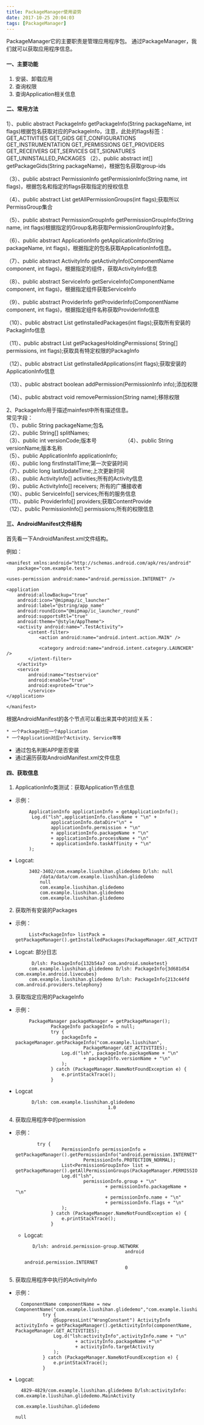 ```yaml
---
title: PackageManager使用姿势
date: 2017-10-25 20:04:03
tags: [PackageManager]
---
```


PackageManager它的主要职责是管理应用程序包。 通过PackageManager，我们就可以获取应用程序信息。

#### 一、主要功能

1. 安装、卸载应用
2. 查询权限
3. 查询Application相关信息

#### 二、常用方法

1）、public abstract PackageInfo getPackageInfo(String packageName, int flags)根据包名获取对应的PackageInfo，注意，此处的flags标签：
 GET_ACTIVITIES
GET_GIDS
GET_CONFIGURATIONS
GET_INSTRUMENTATION
GET_PERMISSIONS
GET_PROVIDERS
GET_RECEIVERS
GET_SERVICES
GET_SIGNATURES
GET_UNINSTALLED_PACKAGES
（2）、public abstract int[] getPackageGids(String packageName)，根据包名获取group-ids

（3）、public abstract PermissionInfo getPermissionInfo(String name, int flags)，根据包名和指定的flags获取指定的授权信息

（4）、public abstract List<PermissionGroupInfo> getAllPermissionGroups(int flags);获取所以PermissGroup集合

（5）、public abstract PermissionGroupInfo getPermissionGroupInfo(String name,
    int flags)根据指定的Group名称获取PermissionGroupInfo对象。

（6）、public abstract ApplicationInfo getApplicationInfo(String packageName,
            int flags)，根据指定的包名获取ApplicationInfo信息。

（7）、public abstract ActivityInfo getActivityInfo(ComponentName component,
            int flags)，根据指定的组件，获取ActivityInfo信息

（8）、public abstract ServiceInfo getServiceInfo(ComponentName component,
            int flags)，根据指定组件获取ServiceInfo

（9）、public abstract ProviderInfo getProviderInfo(ComponentName component,
            int flags)，根据指定组件名称获取ProviderInfo信息

（10）、public abstract List<PackageInfo> getInstalledPackages(int flags);获取所有安装的PackagInfo信息

（11）、public abstract List<PackageInfo> getPackagesHoldingPermissions(
            String[] permissions, int flags);获取具有特定权限的PackagInfo

（12）、public abstract List<ApplicationInfo> getInstalledApplications(int flags);获取安装的ApplicationInfo信息

（13）、public abstract boolean addPermission(PermissionInfo info);添加权限

（14）、public abstract void removePermission(String name);移除权限

2、PackageInfo用于描述mainfest中所有描述信息。    
常见字段：   
（1）、public String packageName;包名    
（2）、public String[] splitNames;   
（3）、public int versionCode;版本号　　　　　
（4）、public String versionName;版本名称    
（5）、public ApplicationInfo applicationInfo;    
（6）、public long firstInstallTime;第一次安装时间   
（7）、public long lastUpdateTime;上次更新时间     
（8）、public ActivityInfo[] activities;所有的Activity信息     
（9）、public ActivityInfo[] receivers; 所有的广播接收者    
（10）、public ServiceInfo[] services;所有的服务信息     
（11）、public ProviderInfo[] providers;获取ContentProvide     
（12）、public PermissionInfo[] permissions;所有的权限信息


#### 三、AndroidManifest文件结构

首先看一下AndroidManifest.xml文件结构。

例如：

	<manifest xmlns:android="http://schemas.android.com/apk/res/android"
	    package="com.example.test">

    <uses-permission android:name="android.permission.INTERNET" />

    <application
        android:allowBackup="true"
        android:icon="@mipmap/ic_launcher"
        android:label="@string/app_name"
        android:roundIcon="@mipmap/ic_launcher_round"
        android:supportsRtl="true"
        android:theme="@style/AppTheme">
        <activity android:name=".TestActivity">
            <intent-filter>
                <action android:name="android.intent.action.MAIN" />

                <category android:name="android.intent.category.LAUNCHER" />
            </intent-filter>
        </activity>
        <service
        	android:name="testservice"
        	android:enable="true"
        	android:exproted="true">
        	</service>
    </application>

	</manifest>
	
	
	
	
根据AndroidManifest的各个节点可以看出来其中的对应关系：
	
	* 一个Package对应一个Application
	* 一个Application对应n个Activity、Service等等

* 通过包名判断APP是否安装
* 通过遍历获取AndroidManifest.xml文件信息
	
	


#### 四、获取信息

1. ApplicationInfo类测试：获取Application节点信息

 * 示例：

			ApplicationInfo applicationInfo = getApplicationInfo();  
			 Log.d("lsh",applicationInfo.className + "\n" +  
			        applicationInfo.dataDir+"\n" +  
			        applicationInfo.permission + "\n"  
			        + applicationInfo.packageName + "\n"  
			        + applicationInfo.processName + "\n"  
			        + applicationInfo.taskAffinity + "\n"  
			);  
	

 * Logcat:

			3402-3402/com.example.liushihan.glidedemo D/lsh: null                                                 
			    /data/data/com.example.liushihan.glidedemo
			    null
			 	com.example.liushihan.glidedemo
			 	com.example.liushihan.glidedemo
			 	com.example.liushihan.glidedemo
			 	
2. 获取所有安装的Packages

 * 示例：

			List<PackageInfo> listPack = getPackageManager().getInstalledPackages(PackageManager.GET_ACTIVITIES);


 * Logcat:
   部分日志

			 D/lsh: PackageInfo{132b54a7 com.android.smoketest}
			com.example.liushihan.glidedemo D/lsh: PackageInfo{3d681d54 com.example.android.livecubes}
			com.example.liushihan.glidedemo D/lsh: PackageInfo{213c44fd com.android.providers.telephony}
			
			
			
3. 获取指定应用的PackageInfo

 * 示例：

			PackageManager packageManager = getPackageManager();
			        PackageInfo packageInfo = null;
			        try {
			            packageInfo = packageManager.getPackageInfo("com.example.liushihan",
			                    PackageManager.GET_ACTIVITIES);
			            Log.d("lsh", packageInfo.packageName + "\n"
			                    + packageInfo.versionName + "\n"
			            );
			        } catch (PackageManager.NameNotFoundException e) {
			            e.printStackTrace();
			        }
			        
			        
 * Logcat

			 D/lsh: com.example.liushihan.glidedemo
			                             1.0
			                             
			                             
			       
4. 获取应用程序中的permission

 * 示例：

			   try {
			            PermissionInfo permissionInfo = getPackageManager().getPermissionInfo("android.permission.INTERNET",
			                    PermissionInfo.PROTECTION_NORMAL);
			            List<PermissionGroupInfo> list = getPackageManager().getAllPermissionGroups(PackageManager.PERMISSION_GRANTED);
			            Log.d("lsh",
			                    permissionInfo.group + "\n"
			                            + permissionInfo.packageName + "\n"
			                            + permissionInfo.name + "\n"
			                            + permissionInfo.flags + "\n"
			            );
			        } catch (PackageManager.NameNotFoundException e) {
			            e.printStackTrace();
			        }
			        
			        
   * Logcat:

		    D/lsh: android.permission-group.NETWORK
		                                      android
		                                      android.permission.INTERNET
		                                      0
		                                      
                  
                  
5. 获取应用程序中执行的ActivityInfo

* 示例：


		ComponentName componentName = new ComponentName("com.example.liushihan.glidedemo","com.example.liushihan.glidedemo.MainActivity");
		        try {
		            @SuppressLint("WrongConstant") ActivityInfo activityInfo = getPackageManager().getActivityInfo(componentName, PackageManager.GET_ACTIVITIES);
		            Log.d("lsh:activityInfo",activityInfo.name + "\n"
		                    + activityInfo.packageName +"\n"
		                    + activityInfo.targetActivity
		            );
		        } catch (PackageManager.NameNotFoundException e) {
		            e.printStackTrace();
		        }  
		        
		        
* Logcat:

		
		4829-4829/com.example.liushihan.glidedemo D/lsh:activityInfo: com.example.liushihan.glidedemo.MainActivity
		                                                                                 com.example.liushihan.glidedemo
		                                                                                 null
		                                                                                 
		                                                                                 